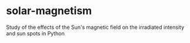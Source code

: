 # solar-magnetism
Study of the effects of the Sun's magnetic field on the irradiated intensity and sun spots in Python
